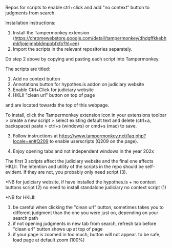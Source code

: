 Repos for scripts to enable ctrl+click and add "no context" button to judgments from search.

Installation instructions:

1. Install the Tampermonkey extension (https://chromewebstore.google.com/detail/tampermonkey/dhdgffkkebhmkfjojejmpbldmpobfkfo?hl=en)
2. Import the scripts in the relevant repositories separately.
   
Do step 2 above by copying and pasting each script into Tampermonkey. 

The scripts are titled:

1. Add no context button
2. Annotations button for hypothes.is addon on judiciary website
3. Enable Ctrl+Click for judiciary website
4. HKLII "clean url" button on top of page

and are located towards the top of this webpage.

To install, click the Tampermonkey extension icon in your extensions toolbar > create a new script > select existing default text and delete (ctrl+a, backspace) paste > ctrl+s (windows) or cmd+s (mac) to save.

3. Follow instructions at https://www.tampermonkey.net/faq.php?locale=en#Q209 to enable userscripts (Q209 on the page).

4. Enjoy opening tabs and not independent windows in the year 202x

The first 3 scripts affect the judiciary website and the final one affects HKLII. The intention and utility of the scripts in the repo should be self-evident. If they are not, you probably only need script (3).

*NB for judiciary website, if have installed the hypothes.is + no context buttons script (2) no need to install standalone judiciary no context script (1)

*NB for HKLII:

1. be careful when clicking the "clean url" button, sometimes takes you to different judgment than the one you were just on, depending on your search path
2. if not opening judgments in new tab from search, refresh tab before "clean url" button shows up at top of page
3. if your page is zoomed in too much, button will not appear. to be safe, load page at default zoom (100%)
